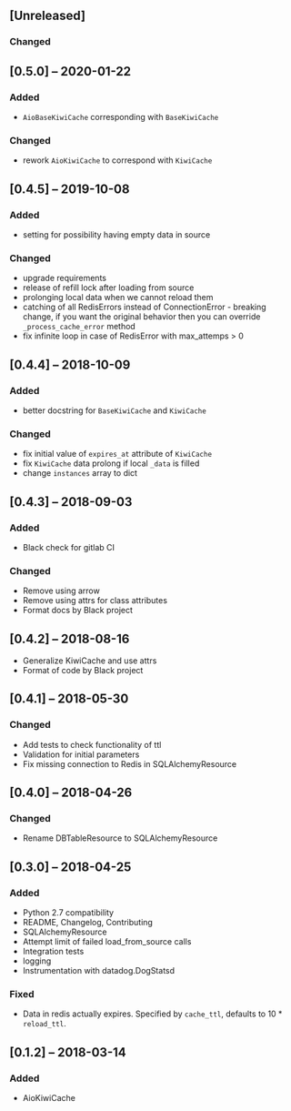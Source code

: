 ## [Unreleased]

### Changed

## [0.5.0] – 2020-01-22

### Added

- `AioBaseKiwiCache` corresponding with `BaseKiwiCache`

### Changed

- rework `AioKiwiCache` to correspond with `KiwiCache`

## [0.4.5] – 2019-10-08

### Added

- setting for possibility having empty data in source

### Changed

- upgrade requirements
- release of refill lock after loading from source
- prolonging local data when we cannot reload them
- catching of all RedisErrors instead of ConnectionError - breaking change,
  if you want the original behavior then you can override `_process_cache_error` method
- fix infinite loop in case of RedisError with max_attemps > 0

## [0.4.4] – 2018-10-09

### Added

- better docstring for `BaseKiwiCache` and `KiwiCache`

### Changed

- fix initial value of `expires_at` attribute of `KiwiCache`
- fix `KiwiCache` data prolong if local `_data` is filled
- change `instances` array to dict

## [0.4.3] – 2018-09-03

### Added

- Black check for gitlab CI

### Changed

- Remove using arrow
- Remove using attrs for class attributes
- Format docs by Black project

## [0.4.2] – 2018-08-16

- Generalize KiwiCache and use attrs
- Format of code by Black project

## [0.4.1] – 2018-05-30

### Changed

- Add tests to check functionality of ttl
- Validation for initial parameters
- Fix missing connection to Redis in SQLAlchemyResource

## [0.4.0] – 2018-04-26

### Changed

- Rename DBTableResource to SQLAlchemyResource

## [0.3.0] – 2018-04-25

### Added

- Python 2.7 compatibility
- README, Changelog, Contributing
- SQLAlchemyResource
- Attempt limit of failed load_from_source calls
- Integration tests
- logging
- Instrumentation with datadog.DogStatsd

### Fixed

- Data in redis actually expires. Specified by `cache_ttl`, defaults to 10 \* `reload_ttl`.

## [0.1.2] – 2018-03-14

### Added

- AioKiwiCache
